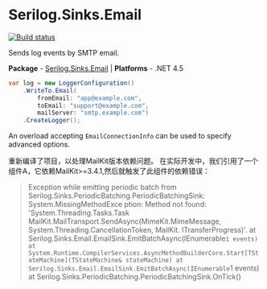 # Serilog.Sinks.Email

[![Build status](https://ci.appveyor.com/api/projects/status/sfvp7dw8u6aiodj1/branch/master?svg=true)](https://ci.appveyor.com/project/serilog/serilog-sinks-email/branch/master)

Sends log events by SMTP email.

**Package** - [Serilog.Sinks.Email](http://nuget.org/packages/serilog.sinks.email)
| **Platforms** - .NET 4.5

```csharp
var log = new LoggerConfiguration()
    .WriteTo.Email(
        fromEmail: "app@example.com",
        toEmail: "support@example.com",
        mailServer: "smtp.example.com")
    .CreateLogger();
```

An overload accepting `EmailConnectionInfo` can be used to specify advanced options.


重新编译了项目，以处理MailKit版本依赖问题。
在实际开发中，我们引用了一个组件A，它依赖MailKit>=3.4.1,然后就触发了此组件的依赖错误：
> Exception while emitting periodic batch from Serilog.Sinks.PeriodicBatching.PeriodicBatchingSink: System.MissingMethodExce
ption: Method not found: 'System.Threading.Tasks.Task MailKit.MailTransport.SendAsync(MimeKit.MimeMessage, System.Threading.CancellationToken, MailKit.
ITransferProgress)'.
   at Serilog.Sinks.Email.EmailSink.EmitBatchAsync(IEnumerable`1 events)
   at System.Runtime.CompilerServices.AsyncMethodBuilderCore.Start[TStateMachine](TStateMachine& stateMachine)
   at Serilog.Sinks.Email.EmailSink.EmitBatchAsync(IEnumerable`1 events)
   at Serilog.Sinks.PeriodicBatching.PeriodicBatchingSink.OnTick()

